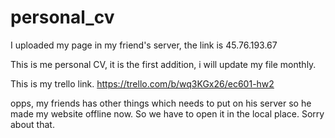 # personal_cv

I uploaded my page in my friend's server, the link is 45.76.193.67

This is me personal CV, it is the first addition, i will update my file monthly.

This is my trello link. https://trello.com/b/wq3KGx26/ec601-hw2

opps, my friends has other things which needs to put on his server so he made my website offline now. So we have to open it in the local place. Sorry about that.
